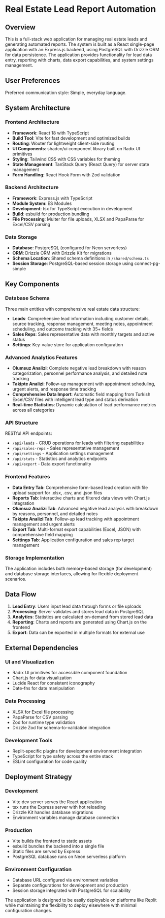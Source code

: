 # Real Estate Lead Report Automation

## Overview

This is a full-stack web application for managing real estate leads and generating automated reports. The system is built as a React single-page application with an Express.js backend, using PostgreSQL with Drizzle ORM for data persistence. The application provides functionality for lead data entry, reporting with charts, data export capabilities, and system settings management.

## User Preferences

Preferred communication style: Simple, everyday language.

## System Architecture

### Frontend Architecture
- **Framework**: React 18 with TypeScript
- **Build Tool**: Vite for fast development and optimized builds
- **Routing**: Wouter for lightweight client-side routing
- **UI Components**: shadcn/ui component library built on Radix UI primitives
- **Styling**: Tailwind CSS with CSS variables for theming
- **State Management**: TanStack Query (React Query) for server state management
- **Form Handling**: React Hook Form with Zod validation

### Backend Architecture
- **Framework**: Express.js with TypeScript
- **Module System**: ES Modules
- **Development**: tsx for TypeScript execution in development
- **Build**: esbuild for production bundling
- **File Processing**: Multer for file uploads, XLSX and PapaParse for Excel/CSV parsing

### Data Storage
- **Database**: PostgreSQL (configured for Neon serverless)
- **ORM**: Drizzle ORM with Drizzle Kit for migrations
- **Schema Location**: Shared schema definitions in `/shared/schema.ts`
- **Session Storage**: PostgreSQL-based session storage using connect-pg-simple

## Key Components

### Database Schema
Three main entities with comprehensive real estate data structure:
- **Leads**: Comprehensive lead information including customer details, source tracking, response management, meeting notes, appointment scheduling, and outcome tracking with 35+ fields
- **Sales Reps**: Sales representative data with monthly targets and active status
- **Settings**: Key-value store for application configuration

### Advanced Analytics Features
- **Olumsuz Analizi**: Complete negative lead breakdown with reason categorization, personnel performance analysis, and detailed note tracking
- **Takipte Analizi**: Follow-up management with appointment scheduling, urgent alerts, and response time tracking
- **Comprehensive Data Import**: Automatic field mapping from Turkish Excel/CSV files with intelligent lead type and status derivation
- **Real-time Statistics**: Dynamic calculation of lead performance metrics across all categories

### API Structure
RESTful API endpoints:
- `/api/leads` - CRUD operations for leads with filtering capabilities
- `/api/sales-reps` - Sales representative management
- `/api/settings` - Application settings management
- `/api/stats` - Statistics and analytics endpoints
- `/api/export` - Data export functionality

### Frontend Features
- **Data Entry Tab**: Comprehensive form-based lead creation with file upload support for .xlsx, .csv, and .json files
- **Reports Tab**: Interactive charts and filtered data views with Chart.js integration
- **Olumsuz Analizi Tab**: Advanced negative lead analysis with breakdown by reasons, personnel, and detailed notes
- **Takipte Analizi Tab**: Follow-up lead tracking with appointment management and urgent alerts
- **Export Tab**: Multi-format export capabilities (Excel, JSON) with comprehensive field mapping
- **Settings Tab**: Application configuration and sales rep target management

### Storage Implementation
The application includes both memory-based storage (for development) and database storage interfaces, allowing for flexible deployment scenarios.

## Data Flow

1. **Lead Entry**: Users input lead data through forms or file uploads
2. **Processing**: Server validates and stores lead data in PostgreSQL
3. **Analytics**: Statistics are calculated on-demand from stored lead data
4. **Reporting**: Charts and reports are generated using Chart.js on the frontend
5. **Export**: Data can be exported in multiple formats for external use

## External Dependencies

### UI and Visualization
- Radix UI primitives for accessible component foundation
- Chart.js for data visualization
- Lucide React for consistent iconography
- Date-fns for date manipulation

### Data Processing
- XLSX for Excel file processing
- PapaParse for CSV parsing
- Zod for runtime type validation
- Drizzle Zod for schema-to-validation integration

### Development Tools
- Replit-specific plugins for development environment integration
- TypeScript for type safety across the entire stack
- ESLint configuration for code quality

## Deployment Strategy

### Development
- Vite dev server serves the React application
- tsx runs the Express server with hot reloading
- Drizzle Kit handles database migrations
- Environment variables manage database connection

### Production
- Vite builds the frontend to static assets
- esbuild bundles the backend into a single file
- Static files are served by Express
- PostgreSQL database runs on Neon serverless platform

### Environment Configuration
- Database URL configured via environment variables
- Separate configurations for development and production
- Session storage integrated with PostgreSQL for scalability

The application is designed to be easily deployable on platforms like Replit while maintaining the flexibility to deploy elsewhere with minimal configuration changes.